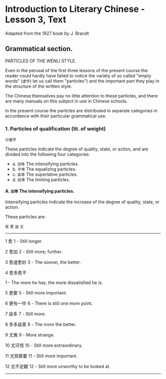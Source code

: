 # Introduction to Literary Chinese - Lesson 3, Text

Adapted from the 1927 book by J. Brandt

## Grammatical section.

PARTICLES OF THE WENLI STYLE.

Even in the perusal of the first three lessons of the present course the reader could hardly have failed to notice the variety of so called "empty words" (`虚字`) let us call them "particles") and the important part they play in the structure of the written style.

The Chinese themselves pay no little attention to these particles, and there are many manuals on this subject in use in Chinese schools.

In the present course the particles are distributed in separate categories in accordance with their particular grammatical use.

### 1. Particles of qualification (lit. of weight)

`分量字`

These particles indicate the degree of quality, state, or action, and are divided into the following four categories:

- a. `加等` The intensifying particles.
- b. `平等` The equalizing particles.
- c. `高等` The superlative particles.
- d. `低等` The limiting particles.

#### A. `加等` The intensifying particles.

Intensifying particles indicate the increase of the degree of quality, state, or action.

These particles are:

`愈` `更` `益` `尤`

---

1 愈
1 - Still longer.

2 愈加
2 - Still more; further.

3 愈速愈妙
3 - The sooner, the better.

4 愈多愈不

1 - The more he has, the more dissatisfied he is.

5 更要
5 - Still more important.

6 更有一件
6 - There is still one more point.

7 益多
7 - Still more.

8 多多益善
8 - The more the better.

9 尤異
9 - More strange.

10 尤可怪
10 - Still more extraordinary.

11 尤爲緊要
11 - Still more important.

12 尤不足觀
12 - Still more unworthy to be looked at.

---
